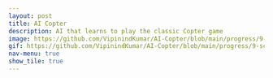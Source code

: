 ```yaml
---
layout: post
title: AI Copter
description: AI that learns to play the classic Copter game
image: https://github.com/VipinindKumar/AI-Copter/blob/main/progress/9-score.gif
gif: https://github.com/VipinindKumar/AI-Copter/blob/main/progress/9-score.gif
nav-menu: true
show_tile: true
---
```



